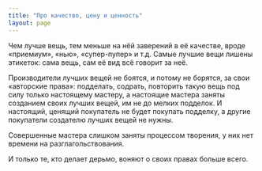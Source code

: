 ```yaml
---
title: "Про качество, цену и ценность"
layout: page 
---
```

Чем лучше вещь, тем меньше на нёй заверений в её качестве, вроде «приемиум», «нью», «супер-пупер» и т.д. Самые лучшие вещи лишены этикеток: сама вещь, сам её вид всё говорит за неё.

Производители лучших вещей не боятся, и потому не борятся, за свои «авторские права»: подделать, содрать, повторить такую вещь под силу только настоящему мастеру, а настоящие мастера заняты созданием своих лучших вещей, им не до мелких подделок. И настоящий, ценящий покупатель не будет покупать подделку, а другие покупатели создателю лучших вещей не нужны.

Совершенные мастера слишком заняты процессом творения, у них нет времени на разглагольствования.

И только те, кто делает дерьмо, воняют о своих правах больше всего.
